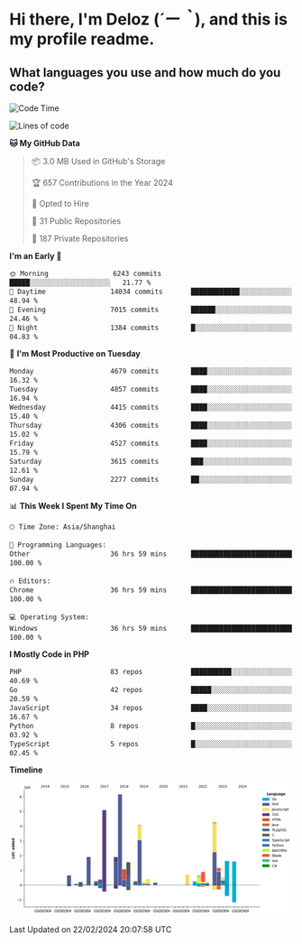 # **Hi there, I'm Deloz (*´ー｀*), and this is my profile readme.**

## **What languages you use and how much do you code?**

<!--START_SECTION:waka-->
![Code Time](http://img.shields.io/badge/Code%20Time-3%2C353%20hrs%2015%20mins-blue)

![Lines of code](https://img.shields.io/badge/From%20Hello%20World%20I%27ve%20Written-36.1%20million%20lines%20of%20code-blue)

**🐱 My GitHub Data** 

> 📦 3.0 MB Used in GitHub's Storage 
 > 
> 🏆 657 Contributions in the Year 2024
 > 
> 💼 Opted to Hire
 > 
> 📜 31 Public Repositories 
 > 
> 🔑 187 Private Repositories 
 > 
**I'm an Early 🐤** 

```text
🌞 Morning                6243 commits        █████░░░░░░░░░░░░░░░░░░░░   21.77 % 
🌆 Daytime                14034 commits       ████████████░░░░░░░░░░░░░   48.94 % 
🌃 Evening                7015 commits        ██████░░░░░░░░░░░░░░░░░░░   24.46 % 
🌙 Night                  1384 commits        █░░░░░░░░░░░░░░░░░░░░░░░░   04.83 % 
```
📅 **I'm Most Productive on Tuesday** 

```text
Monday                   4679 commits        ████░░░░░░░░░░░░░░░░░░░░░   16.32 % 
Tuesday                  4857 commits        ████░░░░░░░░░░░░░░░░░░░░░   16.94 % 
Wednesday                4415 commits        ████░░░░░░░░░░░░░░░░░░░░░   15.40 % 
Thursday                 4306 commits        ████░░░░░░░░░░░░░░░░░░░░░   15.02 % 
Friday                   4527 commits        ████░░░░░░░░░░░░░░░░░░░░░   15.79 % 
Saturday                 3615 commits        ███░░░░░░░░░░░░░░░░░░░░░░   12.61 % 
Sunday                   2277 commits        ██░░░░░░░░░░░░░░░░░░░░░░░   07.94 % 
```


📊 **This Week I Spent My Time On** 

```text
🕑︎ Time Zone: Asia/Shanghai

💬 Programming Languages: 
Other                    36 hrs 59 mins      █████████████████████████   100.00 % 

🔥 Editors: 
Chrome                   36 hrs 59 mins      █████████████████████████   100.00 % 

💻 Operating System: 
Windows                  36 hrs 59 mins      █████████████████████████   100.00 % 
```

**I Mostly Code in PHP** 

```text
PHP                      83 repos            ██████████░░░░░░░░░░░░░░░   40.69 % 
Go                       42 repos            █████░░░░░░░░░░░░░░░░░░░░   20.59 % 
JavaScript               34 repos            ████░░░░░░░░░░░░░░░░░░░░░   16.67 % 
Python                   8 repos             █░░░░░░░░░░░░░░░░░░░░░░░░   03.92 % 
TypeScript               5 repos             █░░░░░░░░░░░░░░░░░░░░░░░░   02.45 % 
```



**Timeline**

![Lines of Code chart](https://raw.githubusercontent.com/deloz/deloz/main/assets/bar_graph.png)


 Last Updated on 22/02/2024 20:07:58 UTC
<!--END_SECTION:waka-->
